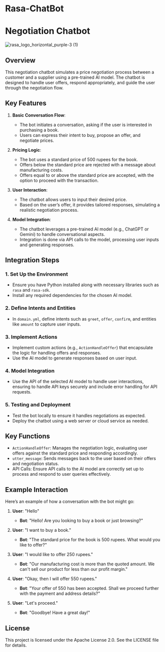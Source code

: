 # Rasa-ChatBot
# Negotiation Chatbot
![rasa_logo_horizontal_purple-3 (1)](https://github.com/user-attachments/assets/31d58b18-c1ca-4888-ae6f-56a33b36fcdf)


## Overview
This negotiation chatbot simulates a price negotiation process between a customer and a supplier using a pre-trained AI model. The chatbot is designed to handle user offers, respond appropriately, and guide the user through the negotiation flow.

## Key Features
1. **Basic Conversation Flow**:
   - The bot initiates a conversation, asking if the user is interested in purchasing a book.
   - Users can express their intent to buy, propose an offer, and negotiate prices.

2. **Pricing Logic**:
   - The bot uses a standard price of 500 rupees for the book.
   - Offers below the standard price are rejected with a message about manufacturing costs.
   - Offers equal to or above the standard price are accepted, with the option to proceed with the transaction.

3. **User Interaction**:
   - The chatbot allows users to input their desired price.
   - Based on the user’s offer, it provides tailored responses, simulating a realistic negotiation process.

4. **Model Integration**:
   - The chatbot leverages a pre-trained AI model (e.g., ChatGPT or Gemini) to handle conversational aspects.
   - Integration is done via API calls to the model, processing user inputs and generating responses.

## Integration Steps

### 1. Set Up the Environment
- Ensure you have Python installed along with necessary libraries such as `rasa` and `rasa-sdk`.
- Install any required dependencies for the chosen AI model.

### 2. Define Intents and Entities
- In `domain.yml`, define intents such as `greet`, `offer`, `confirm`, and entities like `amount` to capture user inputs.

### 3. Implement Actions
- Implement custom actions (e.g., `ActionHandleOffer`) that encapsulate the logic for handling offers and responses.
- Use the AI model to generate responses based on user input.

### 4. Model Integration
- Use the API of the selected AI model to handle user interactions, ensuring to handle API keys securely and include error handling for API requests.

### 5. Testing and Deployment
- Test the bot locally to ensure it handles negotiations as expected.
- Deploy the chatbot using a web server or cloud service as needed.

## Key Functions
- `ActionHandleOffer`: Manages the negotiation logic, evaluating user offers against the standard price and responding accordingly.
- `utter_message`: Sends messages back to the user based on their offers and negotiation status.
- API Calls: Ensure API calls to the AI model are correctly set up to process and respond to user queries effectively.

## Example Interaction
Here’s an example of how a conversation with the bot might go:

1. **User**: "Hello"
   - **Bot**: "Hello! Are you looking to buy a book or just browsing?"
   
2. **User**: "I want to buy a book."
   - **Bot**: "The standard price for the book is 500 rupees. What would you like to offer?"

3. **User**: "I would like to offer 250 rupees."
   - **Bot**: "Our manufacturing cost is more than the quoted amount. We can't sell our product for less than our profit margin."

4. **User**: "Okay, then I will offer 550 rupees."
   - **Bot**: "Your offer of 550 has been accepted. Shall we proceed further with the payment and address details?"

5. **User**: "Let's proceed."
   - **Bot**: "Goodbye! Have a great day!"

## License
This project is licensed under the Apache License 2.0. See the LICENSE file for details.


